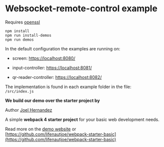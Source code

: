 # Websocket-remote-control example

Requires [openssl](https://www.openssl.org/source/)

```
npm install
npm run install-demos
npm run demos
```

In the default configuration the examples are running on:

- screen: [https://localhost:8080/](https://localhost:8080/)

- input-controller: [https://localhost:8081/](https://localhost:8081/)

- qr-reader-controller: [https://localhost:8082/](https://localhost:8082/)

The implementation is found in each example folder in the file: `/src/index.js`

**We build our demo over the starter project by**

Author [Joel Hernandez](http://www.lifenautjoe.com/)

A simple **webpack 4 starter project** for your basic web development needs.

Read more on the [demo website](https://lifenautjoe.github.io/webpack-starter-basic/) or [https://github.com/lifenautjoe/webpack-starter-basic](https://github.com/lifenautjoe/webpack-starter-basic)

